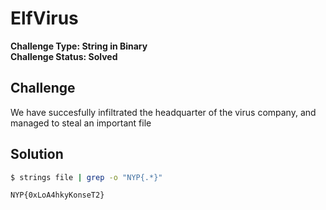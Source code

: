 # ElfVirus

**Challenge Type: String in Binary**  
**Challenge Status: Solved**

## Challenge
We have succesfully infiltrated the headquarter of the virus company, and managed to steal an important file

## Solution

```bash
$ strings file | grep -o "NYP{.*}"

NYP{0xLoA4hkyKonseT2}
```
